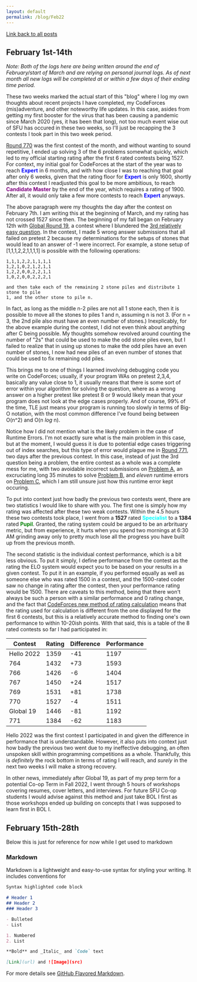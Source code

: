 ```yaml
---
layout: default
permalink: /blog/Feb22
---
```


[Link back to all posts](https://alxwen711.github.io/blog)
## February 1st-14th
_Note: Both of the logs here are being written around the end of February/start of March and are relying on personal journal logs. As of next month all new logs will be completed at or within a few days of their ending time period._

These two weeks marked the actual start of this "blog" where I log my own thoughts about recent projects I have completed, my CodeForces (mis)adventure, and other noteworthy life updates. In this case, asides from getting my first booster for the virus that has been causing a pandemic since March 2020 (yes, it has been that long), not too much event wise out of SFU has occured in these two weeks, so I'll just be recapping the 3 contests I took part in this two week period.

[Round 770](https://codeforces.com/contest/1634) was the first contest of the month, and without wanting to sound repetitive, I ended up solving 3 of the 6 problems somewhat quickly, which led to my official starting rating after the first 6 rated contests being 1527. For context, my initial goal for CodeForces at the start of the year was to reach <span style="color:blue">**Expert**</span>  in 6 months, and with how close I was to reaching that goal after only 6 weeks, given that the rating floor for <span style="color:blue">**Expert**</span> is only 1600, shortly after this contest I readjusted this goal to be more ambitious, to reach <span style="color:purple">**Candidate Master**</span> by the end of the year, which requires a rating of 1900. After all, it would only take a few more contests to reach <span style="color:blue">**Expert**</span> anyways.

The above paragraph were my thoughts the day after the contest on February 7th. I am writing this at the beginning of March, and my rating has not crossed 1527 since then. The beginning of my fall began on February 12th with [Global Round 19](https://codeforces.com/contest/1637), a contest where I blundered the [3rd relatively easy question](https://codeforces.com/contest/1637/problem/C). In the contest, I made 5 wrong answer submissions that all failed on pretest 2 because my determinations for the setups of stones that would lead to an answer of -1 were incorrect. For example, a stone setup of [1,1,1,2,2,1,1,1,1] is possible with the following operations:

```
1,1,1,2,2,1,1,1,1
1,2,1,0,2,1,2,1,1
1,2,2,0,0,2,2,1,1
1,0,2,0,0,2,2,2,1

and then take each of the remaining 2 stone piles and distribute 1 stone to pile
1, and the other stone to pile n.
```

In fact, as long as the middle n-2 piles are not all 1 stone each, then it is possible to move all the stones to piles 1 and n, assuming n is not 3. (For n = 3, the 2nd pile also must have an even number of stones.) Inexplicably, for the above example during the contest, I did not even think about anything after C being possible. My thoughts somehow revolved around counting the number of "2s" that could be used to make the odd stone piles even, but I failed to realize that in using up stones to make the odd piles have an even number of stones, I now had new piles of an even number of stones that could be used to fix remaining odd piles. 

This brings me to one of things I learned involving debugging code you write on CodeForces; usually, if your program WAs on pretest 2,3,4, basically any value close to 1, it usually means that there is some sort of error within your algorithm for solving the question, where as a wrong answer on a higher pretest like pretest 8 or 9 would likely mean that your program does not look at the edge cases properly. And of course, 99% of the time, TLE just means your program is running too slowly in terms of Big-O notation, with the most common difference I've found being between O(n^2) and O(n _log_ n).

Notice how I did not mention what is the likely problem in the case of Runtime Errors. I'm not exactly sure what is the main problem in this case, but at the moment, I would guess it is due to potential edge cases triggering out of index searches, but this type of error would plague me in [Round 771](https://codeforces.com/contest/1638), two days after the previous contest. In this case, instead of just the 3rd question being a problem, the entire contest as a whole was a complete mess for me, with two avoidable incorrect submissions on [Problem A](https://codeforces.com/contest/1638/problem/A), an excruciating long 35 minutes to solve [Problem B](https://codeforces.com/contest/1638/problem/B), and _eleven_ runtime errors on [Problem C](https://codeforces.com/contest/1638/problem/C), which I am still unsure just how this runtime error kept occuring.

To put into context just how badly the previous two contests went, there are two statistics I would like to share with you. The first one is simply how my rating was affected after these two weak contests. Within the 4.5 hours these two contests took place, I went from a **1527** rated <span style="color:cyan">**Specialist**</span> to a **1384** rated <span style="color:green">**Pupil**</span>. Granted, the rating system could be argued to be an arbrituary metric, but from experience, it hurts when you spend two mornings at 6:30 AM grinding away only to pretty much lose all the progress you have built up from the previous month. 

The second statistic is the individual contest performance, which is a bit less obvious. To put it simply, I define performance from the contest as the rating the ELO system would expect you to be based on your results in a given contest. To put it in an example, if you performed equally as well as someone else who was rated 1500 in a contest, and the 1500-rated coder saw no change in rating after the contest, then your performance rating would be 1500. There are caveats to this method, being that there won't always be such a person with a similar performance and 0 rating change, and the fact that [CodeForces new method of rating calculation](https://codeforces.com/blog/entry/77890) means that the rating used for calculation is different from the one displayed for the first 6 contests, but this is a relatively accurate method to finding one's own performance to within 10-20ish points. With that said, this is a table of the 8 rated contests so far I had participated in:

| Contest    | Rating | Difference | Performance |
|------------|--------|------------|-------------| 
| Hello 2022 | 1359   | -41        | 1197        |
| 764        | 1432   | +73        | 1593        |
| 766        | 1426   | -6         | 1404        |
| 767        | 1450   | +24        | 1517        |
| 769        | 1531   | +81        | 1738        |
| 770        | 1527   | -4         | 1511        |
| Global 19  | 1446   | -81        | 1192        |
| 771        | 1384   | -62        | 1183        |

Hello 2022 was the first contest I participated in and given the difference in performance that is understandable. However, it also puts into context just how badly the previous two went due to my ineffective debugging, an often unspoken skill within programming competitions as a whole. Thankfully, this is _definitely_ the rock bottom in terms of rating I will reach, and _surely_ in the next two weeks I will make a strong recovery.

In other news, immediately after Global 19, as part of my prep term for a potential Co-op Term in Fall 2022, I went through 5 hours of workshops covering resumes, cover letters, and interviews. For future SFU Co-op students I would advise against this method and just take BOL I first as those workshops ended up building on concepts that I was supposed to learn first in BOL I.

## February 15th-28th





Below this is just for reference for now while I get used to markdown
### Markdown

Markdown is a lightweight and easy-to-use syntax for styling your writing. It includes conventions for 

```markdown
Syntax highlighted code block

# Header 1
## Header 2
### Header 3

- Bulleted
- List

1. Numbered
2. List

**Bold** and _Italic_ and `Code` text

[Link](url) and ![Image](src)
```

For more details see [GitHub Flavored Markdown](https://guides.github.com/features/mastering-markdown/).
